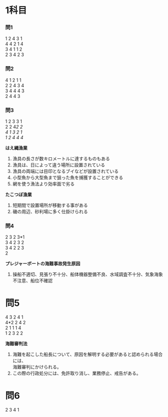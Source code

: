 # 1科目

### 問1
1 2 4 3 1  
4 4 2 1 4  
3 4 1 1 2  
2 3 4 2 3  

### 問2
4 1 2 1 1  
2 2 4 3 4  
3 4 4 4 3  
2 4 4 3  

### 問3
1 2 3 3 1  
2 2 4*2 2  
4 1 3 2 1  
1 2 4 4 4*  

**はえ縄漁業**  
1. 漁具の長さが数キロメートルに達するものもある  
2. 漁具は、日によって違う場所に設置されている  
3. 漁具の両端には目印となるブイなどが設置されている  
4. 小型魚から大型魚まで狙った魚を捕獲することができる  
5. 網を使う漁法より効率面で劣る  

**たこつぼ漁業**  
1. 短期間で設置場所が移動する事がある  
2. 磯の周辺、砂利場に多く仕掛けられる  


### 問4
2 3 2 3*1  
3 4 2 3 2  
3 4 2 2 3  
2  

**プレジャーボートの海難事故発生原因**  
1. 操船不適切、見張り不十分、船体機器整備不良、水域調査不十分、気象海象不注意、船位不確認  


# 問5
4 3 2 4 1  
4*2 2 4 2  
2 1 1 1 4  
1 2 3 2 2  

**海難審判法**  
1. 海難を起こした船長について、原因を解明する必要があると認められる場合には、  
   海難審判にかけられる。  
2. この際の行政処分には、免許取り消し、業務停止、戒告がある。  

# 問6
2 3 4 1   